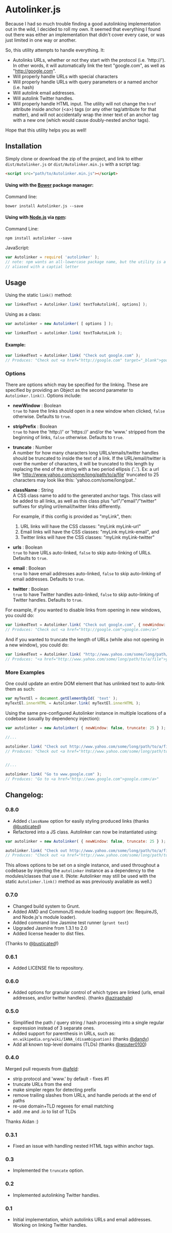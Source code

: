 # Autolinker.js

Because I had so much trouble finding a good autolinking implementation out in the wild, I decided to roll my own. It 
seemed that everything I found out there was either an implementation that didn't cover every case, or was just limited 
in one way or another. 

So, this utility attempts to handle everything. It:

- Autolinks URLs, whether or not they start with the protocol (i.e. 'http://'). In other words, it will automatically link the 
  text "google.com", as well as "http://google.com".
- Will properly handle URLs with special characters
- Will properly handle URLs with query parameters or a named anchor (i.e. hash)
- Will autolink email addresses.
- Will autolink Twitter handles.
- Will properly handle HTML input. The utility will not change the `href` attribute inside anchor (&lt;a&gt;) tags (or any other 
  tag/attribute for that matter), and will not accidentally wrap the inner text of an anchor tag with a new one (which would cause 
  doubly-nested anchor tags).

Hope that this utility helps you as well!


## Installation

Simply clone or download the zip of the project, and link to either `dist/Autolinker.js` or `dist/Autolinker.min.js` with a script tag:

```html
<script src="path/to/Autolinker.min.js"></script>
```

#### Using with the [Bower](http://bower.io) package manager:

Command line:

```shell
bower install Autolinker.js --save
```

#### Using with [Node.js](http://nodejs.org) via [npm](https://www.npmjs.org/):

Command Line:

```shell
npm install autolinker --save
```

JavaScript:

```javascript
var Autolinker = require( 'autolinker' );
// note: npm wants an all-lowercase package name, but the utility is a class and should be 
// aliased with a captial letter
```


## Usage

Using the static `link()` method:

```javascript
var linkedText = Autolinker.link( textToAutolink[, options] );
```

Using as a class:

```javascript
var autolinker = new Autolinker( [ options ] );

var linkedText = autolinker.link( textToAutoLink );
```

	
#### Example:

```javascript
var linkedText = Autolinker.link( "Check out google.com" );
// Produces: "Check out <a href="http://google.com" target="_blank">google.com</a>"
```
	
### Options
There are options which may be specified for the linking. These are specified by providing an Object as the second parameter to `Autolinker.link()`. Options include:

- **newWindow** : Boolean<br />
  `true` to have the links should open in a new window when clicked, `false` otherwise. Defaults to `true`.
- **stripPrefix** : Boolean<br />
  `true` to have the 'http://' or 'https://' and/or the 'www.' stripped from the beginning of links, `false` otherwise. Defaults to `true`.
- **truncate** : Number<br />
  A number for how many characters long URLs/emails/twitter handles should be truncated to inside the text of a link. If the URL/email/twitter is over the number of characters, it will be truncated to this length by replacing the end of the string with a two period ellipsis ('..').
  Ex: a url like 'http://www.yahoo.com/some/long/path/to/a/file' truncated to 25 characters may look like this: 'yahoo.com/some/long/pat..'
- **className** : String<br />
  A CSS class name to add to the generated anchor tags. This class will be added to all links, as well as this class
  plus "url"/"email"/"twitter" suffixes for styling url/email/twitter links differently.
  
  For example, if this config is provided as "myLink", then:
  
  1) URL links will have the CSS classes: "myLink myLink-url"<br />
  2) Email links will have the CSS classes: "myLink myLink-email", and<br />
  3) Twitter links will have the CSS classes: "myLink myLink-twitter"<br />
  
- **urls** : Boolean<br />
  `true` to have URLs auto-linked, `false` to skip auto-linking of URLs. Defaults to `true`.
- **email** : Boolean<br />
  `true` to have email addresses auto-linked, `false` to skip auto-linking of email addresses. Defaults to `true`.
- **twitter** : Boolean<br />
  `true` to have Twitter handles auto-linked, `false` to skip auto-linking of Twitter handles. Defaults to `true`.

For example, if you wanted to disable links from opening in new windows, you could do:

```javascript
var linkedText = Autolinker.link( "Check out google.com", { newWindow: false } );
// Produces: "Check out <a href="http://google.com">google.com</a>"
```

And if you wanted to truncate the length of URLs (while also not opening in a new window), you could do:

```javascript
var linkedText = Autolinker.link( "http://www.yahoo.com/some/long/path/to/a/file", { truncate: 25, newWindow: false } );
// Produces: "<a href="http://www.yahoo.com/some/long/path/to/a/file">yahoo.com/some/long/pat..</a>"
```

### More Examples
One could update an entire DOM element that has unlinked text to auto-link them as such:

```javascript
var myTextEl = document.getElementById( 'text' );
myTextEl.innerHTML = Autolinker.link( myTextEl.innerHTML );
```

Using the same pre-configured Autolinker instance in multiple locations of a codebase (usually by dependency injection):

```javascript
var autolinker = new Autolinker( { newWindow: false, truncate: 25 } );

//...

autolinker.link( "Check out http://www.yahoo.com/some/long/path/to/a/file" );
// Produces: "Check out <a href="http://www.yahoo.com/some/long/path/to/a/file">yahoo.com/some/long/pat..</a>"


//...

autolinker.link( "Go to www.google.com" );
// Produces: "Go to <a href="http://www.google.com">google.com</a>"

```


## Changelog:

### 0.8.0

- Added `className` option for easily styling produced links (thanks [@busticated](https://github.com/busticated))
- Refactored into a JS class. Autolinker can now be instantiated using:

```javascript
var autolinker = new Autolinker( { newWindow: false, truncate: 25 } );

autolinker.link( "Check out http://www.yahoo.com/some/long/path/to/a/file" );
// Produces: "Check out <a href="http://www.yahoo.com/some/long/path/to/a/file">yahoo.com/some/long/pat..</a>"
```

This allows options to be set on a single instance, and used throughout a codebase by injecting the `autolinker` instance as a dependency to the modules/classes that use it. (Note: Autolinker may still be used with the static `Autolinker.link()` method as was previously available as well.)

### 0.7.0

- Changed build system to Grunt.
- Added AMD and CommonJS module loading support (ex: RequireJS, and Node.js's module loader).
- Added command line Jasmine test runner (`grunt test`)
- Upgraded Jasmine from 1.3.1 to 2.0
- Added license header to dist files.

(Thanks to [@busticated](https://github.com/busticated)!)

### 0.6.1

- Added LICENSE file to repository.

### 0.6.0

- Added options for granular control of which types are linked (urls, email addresses, and/or twitter handles). 
  (thanks [@aziraphale](https://github.com/aziraphale))

### 0.5.0

- Simplified the path / query string / hash processing into a single regular expression instead of 3 separate ones.
- Added support for parenthesis in URLs, such as: `en.wikipedia.org/wiki/IANA_(disambiguation)` (thanks [@dandv](https://github.com/dandv))
- Add all known top-level domains (TLDs) (thanks [@wouter0100](https://github.com/wouter0100))

### 0.4.0

Merged pull requests from [@afeld](https://github.com/afeld):

- strip protocol and 'www.' by default - fixes #1
- truncate URLs from the end
- make simpler regex for detecting prefix
- remove trailing slashes from URLs, and handle periods at the end of paths
- re-use domain+TLD regexes for email matching
- add .me and .io to list of TLDs

Thanks Aidan :)

### 0.3.1

- Fixed an issue with handling nested HTML tags within anchor tags.

### 0.3

- Implemented the `truncate` option.

### 0.2

- Implemented autolinking Twitter handles.

### 0.1

* Initial implementation, which autolinks URLs and email addresses. Working on linking Twitter handles.
